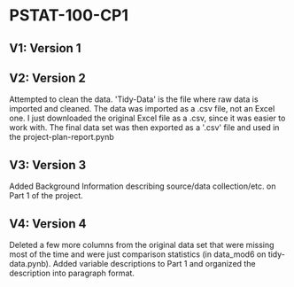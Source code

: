 # PSTAT-100-CP1

## V1: Version 1 
## V2: Version 2 
Attempted to clean the data. 'Tidy-Data' is the file where raw data is imported and cleaned. The data was imported as a .csv file, not an Excel one. I just downloaded the original Excel file as a .csv, since it was easier to work with. The final data set was then exported as a '.csv' file and used in the project-plan-report.pynb
## V3: Version 3
Added Background Information describing source/data collection/etc. on Part 1 of the project.
## V4: Version 4
Deleted a few more columns from the original data set that were missing most of the time and were just comparison statistics (in data_mod6 on tidy-data.pynb).
Added variable descriptions to Part 1 and organized the description into paragraph format.

